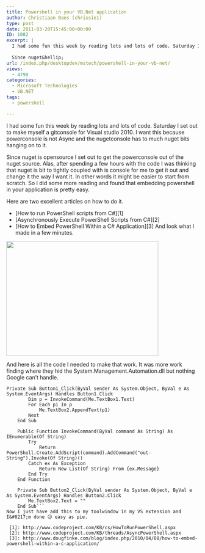```yaml
---
title: Powershell in your VB.Net application
author: Christiaan Baes (chrissie1)
type: post
date: 2011-03-20T15:45:00+00:00
ID: 1082
excerpt: |
  I had some fun this week by reading lots and lots of code. Saturday I set out to make myself a gitconsole for Visual studio 2010. I want this because powerconsole is not Async and the nugetconsole has to much nuget bits hanging on to it. 
  
  Since nuget&hellip;
url: /index.php/desktopdev/mstech/powershell-in-your-vb-net/
views:
  - 4790
categories:
  - Microsoft Technologies
  - VB.NET
tags:
  - powershell

---
```

I had some fun this week by reading lots and lots of code. Saturday I set out to make myself a gitconsole for Visual studio 2010. I want this because powerconsole is not Async and the nugetconsole has to much nuget bits hanging on to it. 

Since nuget is opensource I set out to get the powerconsole out of the nuget source. Alas, after spending a few hours with the code I was thinking that nuget is bit to tightly coupled with is console for me to get it out and change it the way I want it. In other words it might be easier to start from scratch. So I did some more reading and found that embedding powershell in your application is pretty easy. 

Here are two excellent articles on how to do it.

  * [How to run PowerShell scripts from C#][1]
  * [Asynchronously Execute PowerShell Scripts from C#][2]
  * [How to Embed PowerShell Within a C# Application][3]
And look what I made in a few minutes.

<div class="image_block">
  <a href="/wp-content/uploads/users/chrissie1/gitconsole/gitconsole1.png?mtime=1300642827"><img alt="" src="/wp-content/uploads/users/chrissie1/gitconsole/gitconsole1.png?mtime=1300642827" width="398" height="300" /></a>
</div>

And here is all the code I needed to make that work. It was more work finding where they hid the System.Management.Automation.dll but nothing Google can&#8217;t handle.

```vbnet
Private Sub Button1_Click(ByVal sender As System.Object, ByVal e As System.EventArgs) Handles Button1.Click
        Dim p = InvokeCommand(Me.TextBox1.Text)
        For Each p1 In p
            Me.TextBox2.AppendText(p1)
        Next
    End Sub

    Public Function InvokeCommand(ByVal command As String) As IEnumerable(Of String)
        Try
            Return PowerShell.Create.AddScript(command).AddCommand("out-String").Invoke(Of String)()
        Catch ex As Exception
            Return New List(Of String) From {ex.Message}
        End Try
    End Function

    Private Sub Button2_Click(ByVal sender As System.Object, ByVal e As System.EventArgs) Handles Button2.Click
        Me.TextBox2.Text = ""
    End Sub```
Now I just have add this to my toolwindow in my VS extension and I&#8217;m done 😉 easy as pie.

 [1]: http://www.codeproject.com/KB/cs/HowToRunPowerShell.aspx
 [2]: http://www.codeproject.com/KB/threads/AsyncPowerShell.aspx
 [3]: http://www.dougfinke.com/blog/index.php/2010/04/08/how-to-embed-powershell-within-a-c-application/